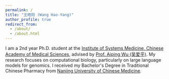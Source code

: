 ```yaml
---
permalink: /
title: "王皓阳 (Wang Hao-Yang)"
author_profile: true
redirect_from: 
  - /about/
  - /about.html
---
```


I am a 2nd year Ph.D. student at the [Institute of Systems Medicine, Chinese Academy of Medical Sciences](https://www.ismsz.cn/Web/Default), advised by [Prof. Aiping Wu (吴爱平)](https://www.ismsz.cn/Web/KXYJKYTDPage?Id=31&PageId=283). My research focuses on computational biology, particularly on large language models for genomics. I received my Bachelor's Degree in Traditional Chinese Pharmacy from [Nanjing University of Chinese Medicine](www.njucm.edu.cn).
